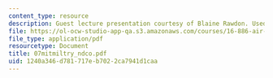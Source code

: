 ```yaml
---
content_type: resource
description: Guest lecture presentation courtesy of Blaine Rawdon. Used with permission.
file: https://ol-ocw-studio-app-qa.s3.amazonaws.com/courses/16-886-air-transportation-systems-architecting-spring-2004/1240a346d781717eb7022ca7941d1caa_07mitmiltry_ndco.pdf
file_type: application/pdf
resourcetype: Document
title: 07mitmiltry_ndco.pdf
uid: 1240a346-d781-717e-b702-2ca7941d1caa
---
```

